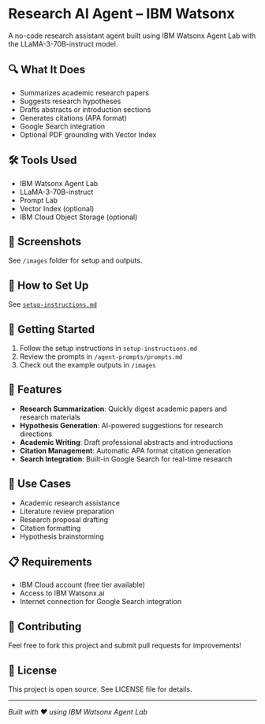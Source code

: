 # Research AI Agent – IBM Watsonx

A no-code research assistant agent built using IBM Watsonx Agent Lab with the LLaMA-3-70B-instruct model.

## 🔍 What It Does
- Summarizes academic research papers
- Suggests research hypotheses
- Drafts abstracts or introduction sections
- Generates citations (APA format)
- Google Search integration
- Optional PDF grounding with Vector Index

## 🛠 Tools Used
- IBM Watsonx Agent Lab
- LLaMA-3-70B-instruct
- Prompt Lab
- Vector Index (optional)
- IBM Cloud Object Storage (optional)

## 📸 Screenshots
See `/images` folder for setup and outputs.

## 📂 How to Set Up
See [`setup-instructions.md`](./setup-instructions.md)

## 🚀 Getting Started
1. Follow the setup instructions in `setup-instructions.md`
2. Review the prompts in `/agent-prompts/prompts.md`
3. Check out the example outputs in `/images`

## 📝 Features
- **Research Summarization**: Quickly digest academic papers and research materials
- **Hypothesis Generation**: AI-powered suggestions for research directions
- **Academic Writing**: Draft professional abstracts and introductions
- **Citation Management**: Automatic APA format citation generation
- **Search Integration**: Built-in Google Search for real-time research

## 🎯 Use Cases
- Academic research assistance
- Literature review preparation
- Research proposal drafting
- Citation formatting
- Hypothesis brainstorming

## 📋 Requirements
- IBM Cloud account (free tier available)
- Access to IBM Watsonx.ai
- Internet connection for Google Search integration

## 🤝 Contributing
Feel free to fork this project and submit pull requests for improvements!

## 📄 License
This project is open source. See LICENSE file for details.

---
*Built with ❤️ using IBM Watsonx Agent Lab*
